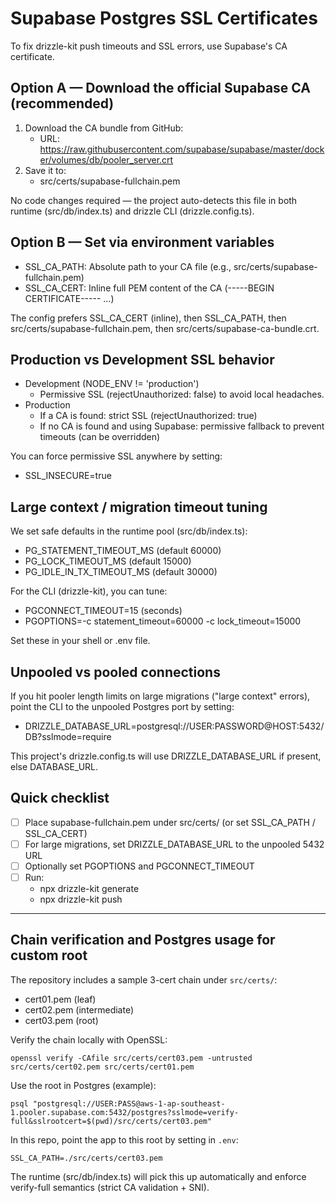# Supabase Postgres SSL Certificates

To fix drizzle-kit push timeouts and SSL errors, use Supabase's CA certificate.

## Option A — Download the official Supabase CA (recommended)

1. Download the CA bundle from GitHub:
   - URL: https://raw.githubusercontent.com/supabase/supabase/master/docker/volumes/db/pooler_server.crt
2. Save it to:
   - src/certs/supabase-fullchain.pem

No code changes required — the project auto-detects this file in both runtime (src/db/index.ts) and drizzle CLI (drizzle.config.ts).

## Option B — Set via environment variables

- SSL_CA_PATH: Absolute path to your CA file (e.g., src/certs/supabase-fullchain.pem)
- SSL_CA_CERT: Inline full PEM content of the CA (-----BEGIN CERTIFICATE----- ...)

The config prefers SSL_CA_CERT (inline), then SSL_CA_PATH, then src/certs/supabase-fullchain.pem, then src/certs/supabase-ca-bundle.crt.

## Production vs Development SSL behavior

- Development (NODE_ENV != 'production')
  - Permissive SSL (rejectUnauthorized: false) to avoid local headaches.
- Production
  - If a CA is found: strict SSL (rejectUnauthorized: true)
  - If no CA is found and using Supabase: permissive fallback to prevent timeouts (can be overridden)

You can force permissive SSL anywhere by setting:
- SSL_INSECURE=true

## Large context / migration timeout tuning

We set safe defaults in the runtime pool (src/db/index.ts):
- PG_STATEMENT_TIMEOUT_MS (default 60000)
- PG_LOCK_TIMEOUT_MS (default 15000)
- PG_IDLE_IN_TX_TIMEOUT_MS (default 30000)

For the CLI (drizzle-kit), you can tune:
- PGCONNECT_TIMEOUT=15 (seconds)
- PGOPTIONS=-c statement_timeout=60000 -c lock_timeout=15000

Set these in your shell or .env file.

## Unpooled vs pooled connections

If you hit pooler length limits on large migrations ("large context" errors), point the CLI to the unpooled Postgres port by setting:

- DRIZZLE_DATABASE_URL=postgresql://USER:PASSWORD@HOST:5432/DB?sslmode=require

This project's drizzle.config.ts will use DRIZZLE_DATABASE_URL if present, else DATABASE_URL.

## Quick checklist

- [ ] Place supabase-fullchain.pem under src/certs/ (or set SSL_CA_PATH / SSL_CA_CERT)
- [ ] For large migrations, set DRIZZLE_DATABASE_URL to the unpooled 5432 URL
- [ ] Optionally set PGOPTIONS and PGCONNECT_TIMEOUT
- [ ] Run:
  - npx drizzle-kit generate
  - npx drizzle-kit push

---

## Chain verification and Postgres usage for custom root

The repository includes a sample 3-cert chain under `src/certs/`:
- cert01.pem (leaf)
- cert02.pem (intermediate)
- cert03.pem (root)

Verify the chain locally with OpenSSL:

```
openssl verify -CAfile src/certs/cert03.pem -untrusted src/certs/cert02.pem src/certs/cert01.pem
```

Use the root in Postgres (example):

```
psql "postgresql://USER:PASS@aws-1-ap-southeast-1.pooler.supabase.com:5432/postgres?sslmode=verify-full&sslrootcert=$(pwd)/src/certs/cert03.pem"
```

In this repo, point the app to this root by setting in `.env`:

```
SSL_CA_PATH=./src/certs/cert03.pem
```

The runtime (src/db/index.ts) will pick this up automatically and enforce verify-full semantics (strict CA validation + SNI).